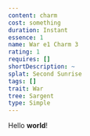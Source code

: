 ```yaml
---
content: charm
cost: something
duration: Instant
essence: 1
name: War e1 Charm 3
rating: 1
requires: []
shortDescription: ~
splat: Second Sunrise
tags: []
trait: War
tree: Sargent
type: Simple
---
```


Hello **world**!
